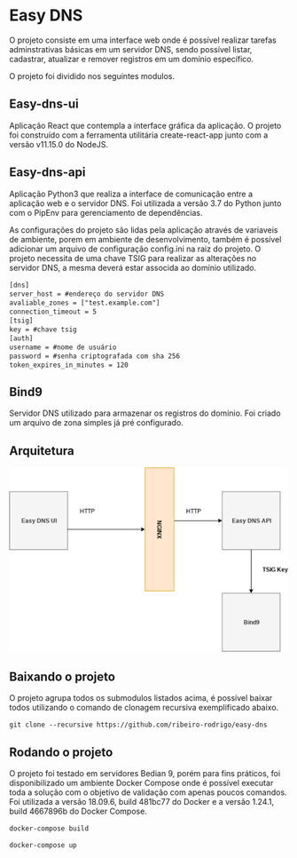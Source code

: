 # Easy DNS 

O projeto consiste em uma interface web onde é possível realizar tarefas adminstrativas básicas em um servidor DNS, 
sendo possível listar, cadastrar, atualizar e remover registros em um domínio específico. 

O projeto foi dividido nos seguintes modulos. 

## Easy-dns-ui 
Aplicação React que contempla a interface gráfica da aplicação. O projeto foi construído com a ferramenta utilitária 
create-react-app junto com a versão v11.15.0 do NodeJS. 


## Easy-dns-api 
Aplicação Python3 que realiza a interface de comunicação entre a aplicação web e o servidor DNS. Foi utilizada a versão 3.7 do Python
junto com o PipEnv para gerenciamento de dependências. 

As configurações do projeto são lidas pela aplicação através de variaveis de ambiente, porem em ambiente de desenvolvimento, também 
é possível adicionar um arquivo de configuração config.ini na raiz do projeto. 
O projeto necessita de uma chave TSIG para realizar as alterações no servidor DNS, a mesma deverá estar associda ao domínio utilizado. 

```
[dns]
server_host = #endereço do servidor DNS
avaliable_zones = ["test.example.com"]
connection_timeout = 5
[tsig]
key = #chave tsig
[auth]
username = #nome de usuário
password = #senha criptografada com sha 256
token_expires_in_minutes = 120
```

## Bind9 
Servidor DNS utilizado para armazenar os registros do domínio. Foi criado um arquivo de zona simples já pré configurado. 

## Arquitetura

![alt text](https://raw.githubusercontent.com/ribeiro-rodrigo/easy-dns/master/easy-dns.png)

## Baixando o projeto 
O projeto agrupa todos os submodulos listados acima, é possível baixar todos utilizando o comando de clonagem recursiva 
exemplificado abaixo.

```shell
git clone --recursive https://github.com/ribeiro-rodrigo/easy-dns
```
## Rodando o projeto 
O projeto foi testado em servidores Bedian 9, porém para fins práticos, foi disponibilizado um ambiente Docker Compose onde é possível
executar toda a solução com o objetívo de validação com apenas poucos comandos. Foi utilizada a versão 18.09.6, build 481bc77
do Docker e a versão 1.24.1, build 4667896b do Docker Compose. 

```shell
docker-compose build 
```

```shell
docker-compose up
```
